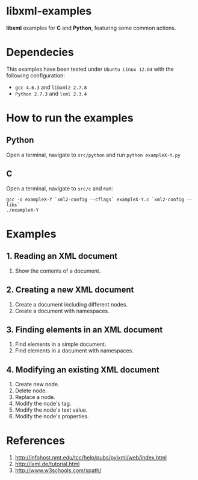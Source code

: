 # libxml-examples
__libxml__ examples for __C__ and __Python__, featuring some common 
actions.

# Dependecies
This examples have been tested under `Ubuntu Linux 12.04` with the following
configuration:

+ `gcc 4.6.3` and `libxml2 2.7.8` 
+ `Python 2.7.3` and `lxml 2.3.4`

# How to run the examples
## Python
Open a terminal, navigate to `src/python` and run `python exampleX-Y.py`

## C
Open a terminal, navigate to `src/c` and run:
    
    gcc -o exampleX-Y `xml2-config --cflags` exampleX-Y.c `xml2-config --libs`
    ./exampleX-Y

# Examples
## 1. Reading an XML document
1. Show the contents of a document.

## 2. Creating a new XML document
1. Create a document including different nodes.
2. Create a document with namespaces. 

## 3. Finding elements in an XML document
1. Find elements in a simple document.
2. Find elements in a document with namespaces.

## 4. Modifying an existing XML document
1. Create new node.
2. Delete node.
3. Replace a node.
4. Modify the node's tag.
5. Modify the node's text value.
6. Modify the node's properties.

# References
1. http://infohost.nmt.edu/tcc/help/pubs/pylxml/web/index.html
2. http://lxml.de/tutorial.html
3. http://www.w3schools.com/xpath/
